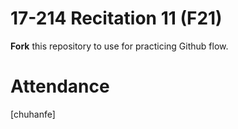 # 17-214 Recitation 11 (F21)
**Fork** this repository to use for practicing Github flow.

# Attendance 
[chuhanfe]